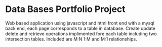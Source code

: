 # Data Bases Portfolio Project

Web based application using javascript and html front end with a mysql back end, each page corresponds to a table in database. 
Create update delete and retrieve operations implimented fore each table including two intersection tables. Included are M:N 1:M and M:1 relationships.
